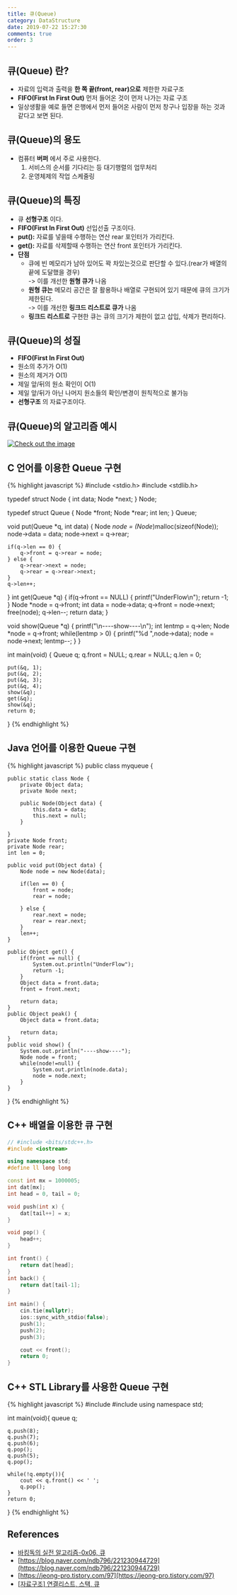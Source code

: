 ```yaml
---
title: 큐(Queue)
category: DataStructure
date: 2019-07-22 15:27:30
comments: true
order: 3
---
```


## 큐(Queue) 란?
* 자료의 입력과 출력을 __한 쪽 끝(front, rear)으로__ 제한한 자료구조
* __FIFO(First In First Out)__ 먼저 들어온 것이 먼저 나가는 자료 구조
* 일상생활을 예로 들면 은행에서 먼저 들어온 사람이 먼저 창구나 입장을 하는 것과 같다고 보면 된다. 


## 큐(Queue)의 용도 
* 컴퓨터 __버퍼__ 에서 주로 사용한다.
  1. 서비스의 순서를 기다리는 등 대기행렬의 업무처리
  2. 운영체제의 작업 스케줄링

## 큐(Queue)의 특징
* 큐 __선형구조__ 이다.
* __FIFO(First In First Out)__ 선입선출 구조이다.
* __put():__ 자료를 넣을때 수행하는 연산 rear 포인터가 가리킨다.
* __get():__ 자료를 삭제할때 수행하는 연산 front 포인터가 가리킨다.
* __단점__
  * 큐에 빈 메모리가 남아 있어도 꽉 차있는것으로 판단할 수 있다.(rear가 배열의 끝에 도달했을 경우)<br>
	-> 이를 개선한 __원형 큐가__ 나옴
  * __원형 큐는__ 메모리 공간은 잘 활용하나 배열로 구현되어 있기 때문에 큐의 크기가 제한된다.<br>
	-> 이를 개선한 __링크드 리스트로 큐가__ 나옴
  * __링크드 리스트로__ 구현한 큐는 큐의 크기가 제한이 없고 삽입, 삭제가 편리하다.


## 큐(Queue)의 성질
* __FIFO(First In First Out)__
* 원소의 추가가 O(1)
* 원소의 제거가 O(1)
* 제일 앞/뒤의 원소 확인이 O(1)
* 제일 앞/뒤가 아닌 나머지 원소들의 확인/변경이 원칙적으로 불가능
* __선형구조__ 의 자료구조이다.

## 큐(Queue)의 알고리즘 예시

<a href="{{ site.baseurl }}{{ site.datastructure_img }}/queue.JPG" data-lightbox="falcon9-large" data-title="Check out the image">
  <img src="{{ site.baseurl }}{{ site.datastructure_img }}/queue.JPG" title="Check out the image">
</a>

## C 언어를 이용한 Queue 구현

{% highlight javascript %}
#include <stdio.h>
#include <stdlib.h>

typedef struct Node {
	int data;
	Node *next;
} Node;

typedef struct Queue {
	Node *front;
	Node *rear;
	int len;
} Queue;

void put(Queue *q, int data) {
	Node *node = (Node*)malloc(sizeof(Node));
	node->data = data;
	node->next = q->rear;
	
	if(q->len == 0) {
		q->front = q->rear = node;
	} else {
		q->rear->next = node;
		q->rear = q->rear->next;
	}
	q->len++;
}
int get(Queue *q) {
	if(q->front == NULL) {
		printf("UnderFlow\n");
		return -1;
	}
	Node *node = q->front;
	int data = node->data;
	q->front = node->next;
	free(node);
	q->len--;
	return data;
}

void show(Queue *q) {
	printf("\n----show----\n");
	int lentmp = q->len;
	Node *node = q->front;
	while(lentmp > 0) {
		printf("%d ",node->data);
		node = node->next;
		lentmp--;
	}
}

int main(void) {
	Queue q;
	q.front = NULL;
	q.rear = NULL;
	q.len = 0;
	
	put(&q, 1);
	put(&q, 2);
	put(&q, 3);
	put(&q, 4);
	show(&q);
	get(&q);
	show(&q);
	return 0;
}
{% endhighlight %}


## Java 언어를 이용한 Queue 구현

{% highlight javascript %}
public class myqueue {
	
	public static class Node {
		private Object data;
		private Node next;
		
		public Node(Object data) {
			this.data = data;
			this.next = null;
		}
		
	}
	private Node front;
	private Node rear;
	int len = 0;
	
	public void put(Object data) {
		Node node = new Node(data);
		
		if(len == 0) {
			front = node;
			rear = node;
			
		} else {
			rear.next = node;
			rear = rear.next;
		}
		len++;
	}
	
	public Object get() {
		if(front == null) {
			System.out.println("UnderFlow");
			return -1;
		}
		Object data = front.data;
		front = front.next;
		
		return data;
	}
	public Object peak() {
		Object data = front.data;
		
		return data;
	}
	public void show() {
		System.out.println("----show----");
		Node node = front;
		while(node!=null) {
			System.out.println(node.data);
			node = node.next;
		}
	}
	
}
{% endhighlight %}


## C++ 배열을 이용한 큐 구현

```cpp
// #include <bits/stdc++.h>
#include <iostream>

using namespace std;
#define ll long long

const int mx = 1000005;
int dat[mx];
int head = 0, tail = 0;

void push(int x) {
    dat[tail++] = x;
}

void pop() {
    head++;
}

int front() {
    return dat[head];
}
int back() {
    return dat[tail-1];
}

int main() {
    cin.tie(nullptr);
    ios::sync_with_stdio(false);
    push(1);
    push(2);
    push(3);

    cout << front();
    return 0;
}
```

## C++ STL Library를 사용한 Queue 구현

{% highlight javascript %}
#include <iostream>
#include <queue>
using namespace std;

int main(void){
	queue<int> q;
	
	q.push(8);
	q.push(7);
	q.push(6);
	q.pop();
	q.push(5);
	q.pop();
	
	while(!q.empty()){
		cout << q.front() << ' ';
		q.pop();
	}
	return 0;
}
{% endhighlight %}

## References
* [바킹독의 실전 알고리즘-0x06, 큐](https://www.youtube.com/watch?v=D_fwSy5tRAY)
* [https://blog.naver.com/ndb796/221230944729](https://blog.naver.com/ndb796/221230944729)
* [https://jeong-pro.tistory.com/97](https://jeong-pro.tistory.com/97)
* [[자료구조] 연결리스트, 스택, 큐](https://m.blog.naver.com/PostView.nhn?blogId=c_18&logNo=10183843810&proxyReferer=https%3A%2F%2Fwww.google.com%2F)